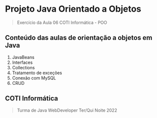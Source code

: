 # Projeto Java Orientado a Objetos
> Exercício da Aula 06 COTI Informática - POO
## Conteúdo das aulas de orientação a objetos em Java
1. JavaBeans
2. Interfaces
3. Collections
4. Tratamento de exceções
5. Conexão com MySQL
6. CRUD
## COTI Informática
> Turma de Java WebDeveloper Ter/Qui Noite 2022
